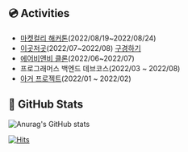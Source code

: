 ## 💿 Activities
* [마켓컬리 해커톤](https://github.com/Kurly-Flow/Kurly-Flow-BE)(2022/08/19~2022/08/24)
* [이곳저곳](https://github.com/prgrms-web-devcourse/Team_09_p2p_BE)(2022/07~2022/08) [구경하기](https://team-09-p2p-fe.vercel.app/)
* [에어비앤비 클론](https://github.com/prgrms-be-devcourse/BE-02-Airbnb/tree/develop)(2022/06~2022/07)
* 프로그래머스 백엔드 데브코스(2022/03 ~ 2022/08)
* [아거 프로젝트](https://github.com/a-ger/a-ger-backend)(2022/01 ~ 2022/02)

## 📃 GitHub Stats
![Anurag's GitHub stats](https://github-readme-stats.vercel.app/api?username=dhkstnaos&count_private=true&show_icons=true&theme=highcontrast)

[![Hits](https://hits.seeyoufarm.com/api/count/incr/badge.svg?url=https%3A%2F%2Fgithub.com%2Fdhkstnaos&count_bg=%2379C83D&title_bg=%23555555&icon=&icon_color=%23E7E7E7&title=hits&edge_flat=false)](https://hits.seeyoufarm.com)
